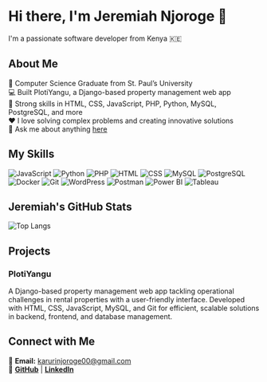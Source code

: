 # Hi there, I'm Jeremiah Njoroge 👋

I'm a passionate software developer from Kenya 🇰🇪

## About Me

💼 Computer Science Graduate from St. Paul’s University  
💻 Built PlotiYangu, a Django-based property management web app  
🌟 Strong skills in HTML, CSS, JavaScript, PHP, Python, MySQL, PostgreSQL, and more  
❤️ I love solving complex problems and creating innovative solutions  
💬 Ask me about anything [here](https://x.com/Jeremiah_CIT)

## My Skills

![JavaScript](https://img.shields.io/badge/JavaScript-323330?style=for-the-badge&logo=javascript&logoColor=F7DF1E)
![Python](https://img.shields.io/badge/Python-3776AB?style=for-the-badge&logo=python&logoColor=white)
![PHP](https://img.shields.io/badge/PHP-777BB4?style=for-the-badge&logo=php&logoColor=white)
![HTML](https://img.shields.io/badge/HTML5-E34F26?style=for-the-badge&logo=html5&logoColor=white)
![CSS](https://img.shields.io/badge/CSS3-1572B6?style=for-the-badge&logo=css3&logoColor=white)
![MySQL](https://img.shields.io/badge/MySQL-00000F?style=for-the-badge&logo=mysql&logoColor=white)
![PostgreSQL](https://img.shields.io/badge/PostgreSQL-316192?style=for-the-badge&logo=postgresql&logoColor=white)
![Docker](https://img.shields.io/badge/Docker-2496ED?style=for-the-badge&logo=docker&logoColor=white)
![Git](https://img.shields.io/badge/Git-F05032?style=for-the-badge&logo=git&logoColor=white)
![WordPress](https://img.shields.io/badge/WordPress-21759B?style=for-the-badge&logo=wordpress&logoColor=white)
![Postman](https://img.shields.io/badge/Postman-FF6C37?style=for-the-badge&logo=postman&logoColor=white)
![Power BI](https://img.shields.io/badge/Power_BI-F2C811?style=for-the-badge&logo=powerbi&logoColor=black)
![Tableau](https://img.shields.io/badge/Tableau-E97627?style=for-the-badge&logo=tableau&logoColor=white)


## Jeremiah's GitHub Stats


![Top Langs](https://github-readme-stats.vercel.app/api/top-langs/?username=JeremiahNjoroge&layout=compact&theme=radical)

## Projects

### PlotiYangu
A Django-based property management web app tackling operational challenges in rental properties with a user-friendly interface. Developed with HTML, CSS, JavaScript, MySQL, and Git for efficient, scalable solutions in backend, frontend, and database management.

## Connect with Me

📧 **Email:** [karurinjoroge00@gmail.com](mailto:karurinjoroge00@gmail.com)  
🔗 **[GitHub](https://github.com/JeremiahNjoroge)** | **[LinkedIn](https://linkedin.com/in/jeremiah-njoroge)**
